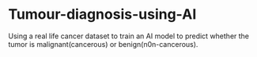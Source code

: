 # Tumour-diagnosis-using-AI
Using a real life cancer dataset to train an AI model to predict whether the tumor is malignant(cancerous) or benign(n0n-cancerous).
